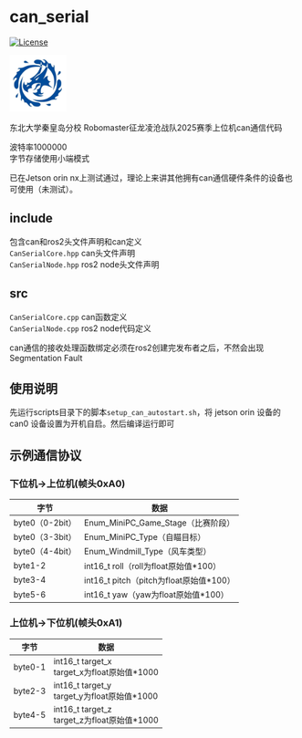 # can_serial

[![License](https://img.shields.io/badge/License-Apache%202.0-blue.svg)](https://opensource.org/licenses/Apache-2.0)

<img src="./doc/team_logo.png" alt="MosasAurus Logo" title="MOSAS AURUS" style="width:100px"/>  

东北大学秦皇岛分校 Robomaster征龙凌沧战队2025赛季上位机can通信代码  

波特率1000000  
字节存储使用小端模式  

已在Jetson orin nx上测试通过，理论上来讲其他拥有can通信硬件条件的设备也可使用（未测试）。

## include
包含can和ros2头文件声明和can定义  
`CanSerialCore.hpp` can头文件声明  
`CanSerialNode.hpp` ros2 node头文件声明

## src
`CanSerialCore.cpp` can函数定义  
`CanSerialNode.cpp` ros2 node代码定义

can通信的接收处理函数绑定必须在ros2创建完发布者之后，不然会出现 Segmentation Fault

## 使用说明
先运行scripts目录下的脚本`setup_can_autostart.sh`，将 jetson orin 设备的 can0 设备设置为开机自启。然后编译运行即可

## 示例通信协议
### 下位机->上位机(帧头0xA0)
|  字节                  | 数据                                     |
|------------------------|----------------------------------------|
| byte0（0-2bit）        | Enum_MiniPC_Game_Stage（比赛阶段）     |
| byte0（3-3bit）        | Enum_MiniPC_Type（自瞄目标）           |
| byte0（4-4bit）        | Enum_Windmill_Type（风车类型）         |
| byte1-2                | int16_t roll（roll为float原始值*100）  |
| byte3-4                | int16_t pitch（pitch为float原始值*100）|
| byte5-6                | int16_t yaw（yaw为float原始值*100）    |
### 上位机->下位机(帧头0xA1)
| 字节         | 数据                             |
|--------------|----------------------------------|
| byte0-1      | int16_t target_x <br> target_x为float原始值*1000  |
| byte2-3      | int16_t target_y <br> target_y为float原始值*1000  |
| byte4-5      | int16_t target_z <br> target_z为float原始值*1000  |